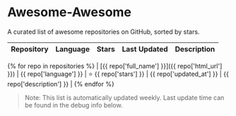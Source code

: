 # Awesome-Awesome

A curated list of awesome repositories on GitHub, sorted by stars.

| Repository | Language | Stars | Last Updated | Description |
|------------|----------|-------|--------------|-------------|
{% for repo in repositories %}
| [{{ repo['full_name'] }}]({{ repo['html_url'] }}) | {{ repo['language'] }} | ⭐ {{ repo['stars'] }} | {{ repo['updated_at'] }} | {{ repo['description'] }} |
{% endfor %}

> Note: This list is automatically updated weekly. Last update time can be found in the debug info below.
